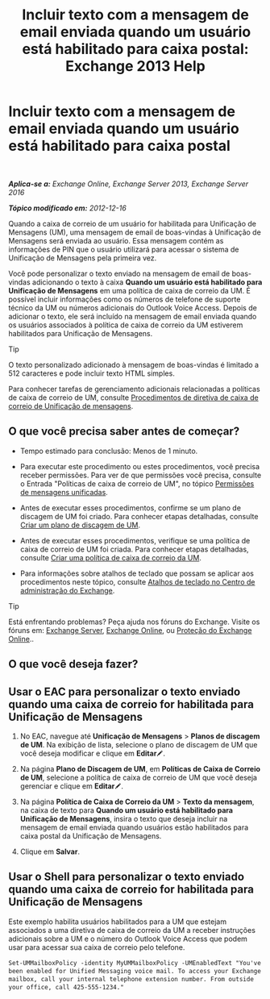 ﻿---
title: 'Incluir texto com a mensagem de email enviada quando um usuário está habilitado para caixa postal: Exchange 2013 Help'
TOCTitle: Incluir texto com a mensagem de email enviada quando um usuário está habilitado para caixa postal
ms:assetid: 3e8292fb-0cdb-445d-8048-a59af7c38d63
ms:mtpsurl: https://technet.microsoft.com/pt-br/library/Bb201679(v=EXCHG.150)
ms:contentKeyID: 51407853
ms.date: 05/22/2018
mtps_version: v=EXCHG.150
ms.translationtype: MT
---

# Incluir texto com a mensagem de email enviada quando um usuário está habilitado para caixa postal

 

_**Aplica-se a:** Exchange Online, Exchange Server 2013, Exchange Server 2016_

_**Tópico modificado em:** 2012-12-16_

Quando a caixa de correio de um usuário for habilitada para Unificação de Mensagens (UM), uma mensagem de email de boas-vindas à Unificação de Mensagens será enviada ao usuário. Essa mensagem contém as informações de PIN que o usuário utilizará para acessar o sistema de Unificação de Mensagens pela primeira vez.

Você pode personalizar o texto enviado na mensagem de email de boas-vindas adicionando o texto à caixa **Quando um usuário está habilitado para Unificação de Mensagens** em uma política de caixa de correio da UM. É possível incluir informações como os números de telefone de suporte técnico da UM ou números adicionais do Outlook Voice Access. Depois de adicionar o texto, ele será incluído na mensagem de email enviada quando os usuários associados à política de caixa de correio da UM estiverem habilitados para Unificação de Mensagens.


> [!TIP]
> O texto personalizado adicionado à mensagem de boas-vindas é limitado a 512 caracteres e pode incluir texto HTML simples.



Para conhecer tarefas de gerenciamento adicionais relacionadas a políticas de caixa de correio de UM, consulte [Procedimentos de diretiva de caixa de correio de Unificação de mensagens](um-mailbox-policy-procedures-exchange-2013-help.md).

## O que você precisa saber antes de começar?

  - Tempo estimado para conclusão: Menos de 1 minuto.

  - Para executar este procedimento ou estes procedimentos, você precisa receber permissões. Para ver de que permissões você precisa, consulte o Entrada "Políticas de caixa de correio de UM", no tópico [Permissões de mensagens unificadas](unified-messaging-permissions-exchange-2013-help.md).

  - Antes de executar esses procedimentos, confirme se um plano de discagem de UM foi criado. Para conhecer etapas detalhadas, consulte [Criar um plano de discagem de UM](create-a-um-dial-plan-exchange-2013-help.md).

  - Antes de executar esses procedimentos, verifique se uma política de caixa de correio de UM foi criada. Para conhecer etapas detalhadas, consulte [Criar uma política de caixa de correio da UM](create-a-um-mailbox-policy-exchange-2013-help.md).

  - Para informações sobre atalhos de teclado que possam se aplicar aos procedimentos neste tópico, consulte [Atalhos de teclado no Centro de administração do Exchange](keyboard-shortcuts-in-the-exchange-admin-center-exchange-online-protection-help.md).


> [!TIP]
> Está enfrentando problemas? Peça ajuda nos fóruns do Exchange. Visite os fóruns em: <A href="https://go.microsoft.com/fwlink/p/?linkid=60612">Exchange Server</A>, <A href="https://go.microsoft.com/fwlink/p/?linkid=267542">Exchange Online</A>, ou <A href="https://go.microsoft.com/fwlink/p/?linkid=285351">Proteção do Exchange Online</A>..



## O que você deseja fazer?

## Usar o EAC para personalizar o texto enviado quando uma caixa de correio for habilitada para Unificação de Mensagens

1.  No EAC, navegue até **Unificação de Mensagens** \> **Planos de discagem de UM**. Na exibição de lista, selecione o plano de discagem de UM que você deseja modificar e clique em **Editar**![Ícone de edição](images/JJ218640.6f53ccb2-1f13-4c02-bea0-30690e6ea71d(EXCHG.150).gif "Ícone de edição").

2.  Na página **Plano de Discagem de UM**, em **Políticas de Caixa de Correio de UM**, selecione a política de caixa de correio de UM que você deseja gerenciar e clique em **Editar**![Ícone de edição](images/JJ218640.6f53ccb2-1f13-4c02-bea0-30690e6ea71d(EXCHG.150).gif "Ícone de edição").

3.  Na página **Política de Caixa de Correio da UM** \> **Texto da mensagem**, na caixa de texto para **Quando um usuário está habilitado para Unificação de Mensagens**, insira o texto que deseja incluir na mensagem de email enviada quando usuários estão habilitados para caixa postal da Unificação de Mensagens.

4.  Clique em **Salvar**.

## Usar o Shell para personalizar o texto enviado quando uma caixa de correio for habilitada para Unificação de Mensagens

Este exemplo habilita usuários habilitados para a UM que estejam associados a uma diretiva de caixa de correio da UM a receber instruções adicionais sobre a UM e o número do Outlook Voice Access que podem usar para acessar sua caixa de correio pelo telefone.

    Set-UMMailboxPolicy -identity MyUMMailboxPolicy -UMEnabledText "You've been enabled for Unified Messaging voice mail. To access your Exchange mailbox, call your internal telephone extension number. From outside your office, call 425-555-1234."

